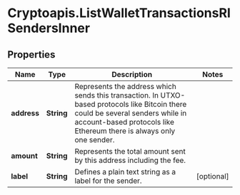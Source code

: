 # Cryptoapis.ListWalletTransactionsRISendersInner

## Properties

Name | Type | Description | Notes
------------ | ------------- | ------------- | -------------
**address** | **String** | Represents the address which sends this transaction. In UTXO-based protocols like Bitcoin there could be several senders while in account-based protocols like Ethereum there is always only one sender. | 
**amount** | **String** | Represents the total amount sent by this address including the fee. | 
**label** | **String** | Defines a plain text string as a label for the sender. | [optional] 


